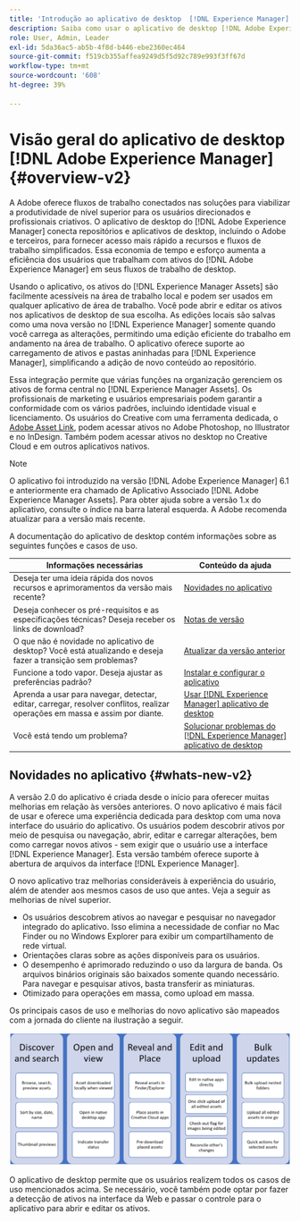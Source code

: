 ```yaml
---
title: 'Introdução ao aplicativo de desktop  [!DNL Experience Manager] '
description: Saiba como usar o aplicativo de desktop [!DNL Adobe Experience Manager] para otimizar os fluxos de trabalho de gerenciamento de ativos para usuários criativos ao usar o [!DNL Adobe Experience Manager Assets] diretamente no desktop.
role: User, Admin, Leader
exl-id: 5da36ac5-ab5b-4f8d-b446-ebe2360ec464
source-git-commit: f519cb355affea9249d5f5d92c789e993f3ff67d
workflow-type: tm+mt
source-wordcount: '608'
ht-degree: 39%

---
```


# Visão geral do aplicativo de desktop [!DNL Adobe Experience Manager] {#overview-v2}

A Adobe oferece fluxos de trabalho conectados nas soluções para viabilizar a produtividade de nível superior para os usuários direcionados e profissionais criativos. O aplicativo de desktop do [!DNL Adobe Experience Manager] conecta repositórios e aplicativos de desktop, incluindo o Adobe e terceiros, para fornecer acesso mais rápido a recursos e fluxos de trabalho simplificados. Essa economia de tempo e esforço aumenta a eficiência dos usuários que trabalham com ativos do [!DNL Adobe Experience Manager] em seus fluxos de trabalho de desktop.

Usando o aplicativo, os ativos do [!DNL Experience Manager Assets] são facilmente acessíveis na área de trabalho local e podem ser usados em qualquer aplicativo de área de trabalho. Você pode abrir e editar os ativos nos aplicativos de desktop de sua escolha. As edições locais são salvas como uma nova versão no [!DNL Experience Manager] somente quando você carrega as alterações, permitindo uma edição eficiente do trabalho em andamento na área de trabalho. O aplicativo oferece suporte ao carregamento de ativos e pastas aninhadas para [!DNL Experience Manager], simplificando a adição de novo conteúdo ao repositório.

Essa integração permite que várias funções na organização gerenciem os ativos de forma central no [!DNL Experience Manager Assets]. Os profissionais de marketing e usuários empresariais podem garantir a conformidade com os vários padrões, incluindo identidade visual e licenciamento. Os usuários do Creative com uma ferramenta dedicada, o [Adobe Asset Link](https://business.adobe.com/products/experience-manager/assets/adobe-asset-link.html), podem acessar ativos no Adobe Photoshop, no Illustrator e no InDesign. Também podem acessar ativos no desktop no Creative Cloud e em outros aplicativos nativos.

>[!NOTE]
>
>O aplicativo foi introduzido na versão [!DNL Adobe Experience Manager] 6.1 e anteriormente era chamado de Aplicativo Associado [!DNL Adobe Experience Manager Assets]. Para obter ajuda sobre a versão 1.x do aplicativo, consulte o índice na barra lateral esquerda. A Adobe recomenda atualizar para a versão mais recente.

A documentação do aplicativo de desktop contém informações sobre as seguintes funções e casos de uso.

| Informações necessárias | Conteúdo da ajuda |
|--- |--- |
| Deseja ter uma ideia rápida dos novos recursos e aprimoramentos da versão mais recente? | [Novidades no aplicativo](#whats-new-v2) |
| Deseja conhecer os pré-requisitos e as especificações técnicas? Deseja receber os links de download? | [Notas de versão](release-notes.md) |
| O que não é novidade no aplicativo de desktop? Você está atualizando e deseja fazer a transição sem problemas? | [Atualizar da versão anterior](install-upgrade.md#upgrade-from-previous-version) |
| Funcione a todo vapor. Deseja ajustar as preferências padrão? | [Instalar e configurar o aplicativo](install-upgrade.md) |
| Aprenda a usar para navegar, detectar, editar, carregar, resolver conflitos, realizar operações em massa e assim por diante. | [Usar [!DNL Experience Manager] aplicativo de desktop](using-desktop-app.md) |
| Você está tendo um problema? | [Solucionar problemas do [!DNL Experience Manager] aplicativo de desktop](troubleshoot.md) |

## Novidades no aplicativo {#whats-new-v2}

A versão 2.0 do aplicativo é criada desde o início para oferecer muitas melhorias em relação às versões anteriores. O novo aplicativo é mais fácil de usar e oferece uma experiência dedicada para desktop com uma nova interface do usuário do aplicativo. Os usuários podem descobrir ativos por meio de pesquisa ou navegação, abrir, editar e carregar alterações, bem como carregar novos ativos - sem exigir que o usuário use a interface [!DNL Experience Manager]. Esta versão também oferece suporte à abertura de arquivos da interface [!DNL Experience Manager].

O novo aplicativo traz melhorias consideráveis à experiência do usuário, além de atender aos mesmos casos de uso que antes. Veja a seguir as melhorias de nível superior.

* Os usuários descobrem ativos ao navegar e pesquisar no navegador integrado do aplicativo. Isso elimina a necessidade de confiar no Mac Finder ou no Windows Explorer para exibir um compartilhamento de rede virtual.
* Orientações claras sobre as ações disponíveis para os usuários.
* O desempenho é aprimorado reduzindo o uso da largura de banda. Os arquivos binários originais são baixados somente quando necessário. Para navegar e pesquisar ativos, basta transferir as miniaturas.
* Otimizado para operações em massa, como upload em massa.

Os principais casos de uso e melhorias do novo aplicativo são mapeados com a jornada do cliente na ilustração a seguir.

![Novidades no aplicativo de desktop [!DNL Experience Manager]](assets/aem_desktop_app_usecases_v2.png)

O aplicativo de desktop permite que os usuários realizem todos os casos de uso mencionados acima. Se necessário, você também pode optar por fazer a detecção de ativos na interface da Web e passar o controle para o aplicativo para abrir e editar os ativos.
